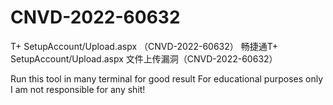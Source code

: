 # CNVD-2022-60632
T+ SetupAccount/Upload.aspx （CNVD-2022-60632）
畅捷通T+ SetupAccount/Upload.aspx 文件上传漏洞（CNVD-2022-60632）


Run this tool in many terminal for good result For educational purposes only I am not responsible for any shit!
